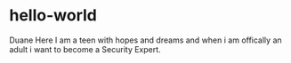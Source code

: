 # hello-world

Duane Here I am a teen with hopes and dreams and when i am offically an adult i want to become a Security Expert.
